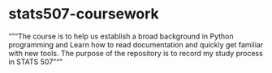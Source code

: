 # stats507-coursework
“”“The course is to help us establish a broad background in Python programming and Learn how to read documentation and quickly get familiar with new tools.
The purpose of the repository is to record my study process in STATS 507”“”
